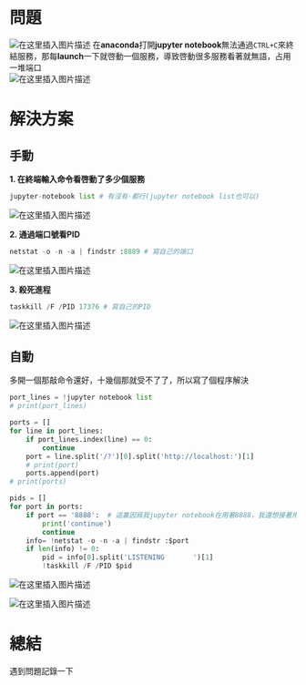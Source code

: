 # 問題
![在这里插入图片描述](https://i-blog.csdnimg.cn/blog_migrate/ddc0af040d6cb9aec08e4c85c64abc93.png)
在**anaconda**打開**jupyter notebook**無法通過`CTRL+C`來終結服務，那每**launch**一下就啓動一個服務，導致啓動很多服務看著就無語，占用一堆端口			
![在这里插入图片描述](https://i-blog.csdnimg.cn/blog_migrate/2cef98ad93cb82785bf7f9cad5d1effb.png)


# 解決方案

## 手動
 **1. 在終端輸入命令看啓動了多少個服務**

```python
jupyter-notebook list # 有沒有-都行(jupyter notebook list也可以)
```

![在这里插入图片描述](https://i-blog.csdnimg.cn/blog_migrate/026a29f56fb83d75c13defefe553368d.png)



 **2. 通過端口號看PID**

```python
netstat -o -n -a | findstr :8889 # 寫自己的端口
```

![在这里插入图片描述](https://i-blog.csdnimg.cn/blog_migrate/d725a27551e818361ce36ee265edfa9a.png)


**3. 殺死進程**

```python
taskkill /F /PID 17376 # 寫自己的PID
```

![在这里插入图片描述](https://i-blog.csdnimg.cn/blog_migrate/60529e323b62b234afdc0f245f655580.png)

## 自動

多開一個那敲命令還好，十幾個那就受不了了，所以寫了個程序解決

```python
port_lines = !jupyter notebook list
# print(port_lines)

ports = []
for line in port_lines:
    if port_lines.index(line) == 0:
        continue
    port = line.split('/?')[0].split('http://localhost:')[1]
    # print(port)
    ports.append(port)
# print(ports)

pids = []
for port in ports:
    if port == '8888':  # 這裏因爲我jupyter notebook在用著8888，我還想接著用所以讓他跳過這個
        print('continue')
        continue
    info= !netstat -o -n -a | findstr :$port
    if len(info) != 0:
        pid = info[0].split('LISTENING       ')[1]
        !taskkill /F /PID $pid

```

![在这里插入图片描述](https://i-blog.csdnimg.cn/blog_migrate/6cc1229d2b085aef9783479a3f62701c.png)

![在这里插入图片描述](https://i-blog.csdnimg.cn/blog_migrate/a0d31bcb3b399038e4fc4908c93f3dad.png)
# 總結

遇到問題記錄一下
